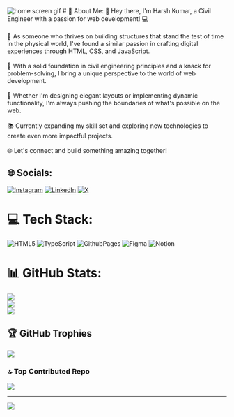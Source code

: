 <img src="https://user-images.githubusercontent.com/74038190/225813708-98b745f2-7d22-48cf-9150-083f1b00d6c9.gif" alt="home screen gif" />
# 💫 About Me:
👋 Hey there, I'm Harsh Kumar, a Civil Engineer with a passion for web development! 💻<br><br>🚀 As someone who thrives on building structures that stand the test of time in the physical world, I've found a similar passion in crafting digital experiences through HTML, CSS, and JavaScript.<br><br>🔧 With a solid foundation in civil engineering principles and a knack for problem-solving, I bring a unique perspective to the world of web development.<br><br>🌟 Whether I'm designing elegant layouts or implementing dynamic functionality, I'm always pushing the boundaries of what's possible on the web.<br><br>📚 Currently expanding my skill set and exploring new technologies to create even more impactful projects.<br><br>🌐 Let's connect and build something amazing together!


## 🌐 Socials:
[![Instagram](https://img.shields.io/badge/Instagram-%23E4405F.svg?logo=Instagram&logoColor=white)](https://instagram.com/_harshkumar04) [![LinkedIn](https://img.shields.io/badge/LinkedIn-%230077B5.svg?logo=linkedin&logoColor=white)](https://linkedin.com/in/harsh-kumar2015204) [![X](https://img.shields.io/badge/X-black.svg?logo=X&logoColor=white)](https://x.com/@hkHarsh2004) 

# 💻 Tech Stack:
![HTML5](https://img.shields.io/badge/html5-%23E34F26.svg?style=for-the-badge&logo=html5&logoColor=white) ![TypeScript](https://img.shields.io/badge/typescript-%23007ACC.svg?style=for-the-badge&logo=typescript&logoColor=white) ![GithubPages](https://img.shields.io/badge/github%20pages-121013?style=for-the-badge&logo=github&logoColor=white) ![Figma](https://img.shields.io/badge/figma-%23F24E1E.svg?style=for-the-badge&logo=figma&logoColor=white) ![Notion](https://img.shields.io/badge/Notion-%23000000.svg?style=for-the-badge&logo=notion&logoColor=white)
# 📊 GitHub Stats:
![](https://github-readme-stats.vercel.app/api?username=harshkumar0461&theme=dark&hide_border=false&include_all_commits=true&count_private=true)<br/>
![](https://github-readme-streak-stats.herokuapp.com/?user=harshkumar0461&theme=dark&hide_border=false)<br/>
![](https://github-readme-stats.vercel.app/api/top-langs/?username=harshkumar0461&theme=dark&hide_border=false&include_all_commits=true&count_private=true&layout=compact)

## 🏆 GitHub Trophies
![](https://github-profile-trophy.vercel.app/?username=harshkumar0461&theme=radical&no-frame=false&no-bg=true&margin-w=4)

### 🔝 Top Contributed Repo
![](https://github-contributor-stats.vercel.app/api?username=harshkumar0461&limit=5&theme=tokyonight&combine_all_yearly_contributions=true)

---
[![](https://visitcount.itsvg.in/api?id=harshkumar0461&icon=0&color=0)](https://visitcount.itsvg.in)

<!-- Proudly created with GPRM ( https://gprm.itsvg.in ) -->
